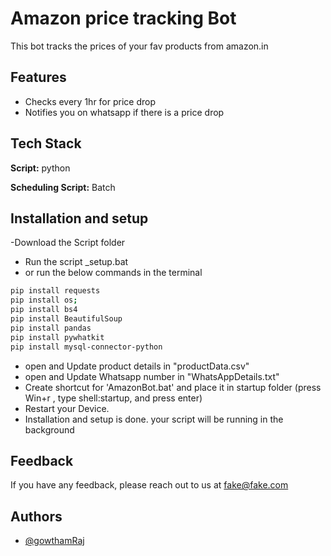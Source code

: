 # Amazon price tracking Bot

This bot tracks the prices of your fav products from amazon.in 


## Features

- Checks every 1hr for price drop
- Notifies you on whatsapp if there is a price drop



## Tech Stack

**Script:** python

**Scheduling Script:** Batch


## Installation and setup

-Download the Script folder 
- Run the script _setup.bat 
- or run the below commands in the terminal
```bash
pip install requests
pip install os;
pip install bs4 
pip install BeautifulSoup
pip install pandas
pip install pywhatkit
pip install mysql-connector-python
```
- open and Update product details in "productData.csv"
- open and Update Whatsapp number in "WhatsAppDetails.txt"
- Create shortcut for 'AmazonBot.bat' and place it in startup folder (press Win+r , type shell:startup, and press enter)
- Restart your Device.
- Installation and setup is done. your script will be running in the background
    
## Feedback

If you have any feedback, please reach out to us at fake@fake.com


## Authors

- [@gowthamRaj](https://linktr.ee/reachgowthamraj)

